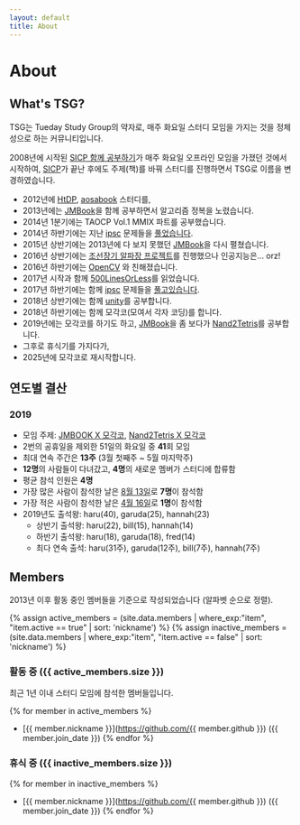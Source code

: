 ```yaml
---
layout: default
title: About
---
```


# About

## What's TSG?

TSG는 Tueday Study Group의 약자로, 매주 화요일 스터디 모임을 가지는 것을 정체성으로 하는 커뮤니티입니다.

2008년에 시작된 [SICP 함께 공부하기]가 매주 화요일 오프라인 모임을 가졌던 것에서 시작하여,
[SICP]가 끝난 후에도 주제(책)를 바꿔 스터디를 진행하면서 TSG로 이름을 변경하였습니다.

* 2012년에 [HtDP], [aosabook] 스터디를,
* 2013년에는 [JMBook]을 함께 공부하면서 알고리즘 정복을 노렸습니다.
* 2014년 1분기에는 TAOCP Vol.1 MMIX 파트를 공부했습니다.
* 2014년 하반기에는 지난 [ipsc] 문제들을 [풀었습니다](http://github.com/tuestudy/ipsc).
* 2015년 상반기에는 2013년에 다 보지 못했던 [JMBook]을 다시 펼쳤습니다.
* 2016년 상반기에는 [조선장기 알파장 프로젝트](https://github.com/tuestudy/janggi)를 진행했으나 인공지능은... orz!
* 2016년 하반기에는 [OpenCV](https://github.com/tuestudy/opencv_playground) 와 친해졌습니다.
* 2017년 시작과 함께 [500LinesOrLess]를 읽었습니다.
* 2017년 하반기에는 함께 [ipsc] 문제들을 [풀고있습니다](http://github.com/tuestudy/ipsc).
* 2018년 상반기에는 함께 [unity]를 공부합니다.
* 2018년 하반기에는 함께 모각코(모여서 각자 코딩)를 합니다.
* 2019년에는 모각코를 하기도 하고, [JMBook]을 좀 보다가 [Nand2Tetris]를 공부합니다.
* 그후로 휴식기를 가지다가,
* 2025년에 모각코로 재시작합니다.

## 연도별 결산

### 2019

* 모임 주제: [JMBOOK X 모각코](https://www.tuestudy.org/topics/jmbook.html), [Nand2Tetris X 모각코](https://www.tuestudy.org/topics/nand2tetris.html)
* 2번의 공휴일을 제외한 51일의 화요일 중 **41**회 모임
* 최대 연속 주간은 **13주** (3월 첫째주 ~ 5월 마지막주)
* **12명**의 사람들이 다녀갔고, **4명**의 새로운 멤버가 스터디에 합류함
* 평균 참석 인원은 **4명**
* 가장 많은 사람이 참석한 날은 [8월 13일](https://www.tuestudy.org/nand2tetris/2019/08/13/meeting.html)로 **7명**이 참석함
* 가장 적은 사람이 참석한 날은 [4월 16일](https://www.tuestudy.org/jmbook/2019/04/16/meeting.html)로 **1명**이 참석함
* 2019년도 출석왕: haru(40), garuda(25), hannah(23)
  * 상반기 출석왕: haru(22), bill(15), hannah(14)
  * 하반기 출석왕: haru(18), garuda(18), fred(14)
  * 최다 연속 출석: haru(31주), garuda(12주), bill(7주), hannah(7주)

## Members

2013년 이후 활동 중인 멤버들을 기준으로 작성되었습니다 (알파벳 순으로 정렬).

{% assign active_members = (site.data.members | where_exp:"item", "item.active == true" | sort: 'nickname') %}
{% assign inactive_members = (site.data.members | where_exp:"item", "item.active == false" | sort: 'nickname') %}

### 활동 중 ({{ active_members.size }})

최근 1년 이내 스터디 모임에 참석한 멤버들입니다.

{% for member in active_members %}
* [{{ member.nickname }}](https://github.com/{{ member.github }}) ({{ member.join_date }})
{% endfor %}

### 휴식 중 ({{ inactive_members.size }})

{% for member in inactive_members %}
* [{{ member.nickname }}](https://github.com/{{ member.github }}) ({{ member.join_date }})
{% endfor %}

[SICP 함께 공부하기]: https://groups.google.com/forum/?fromgroups#!forum/study-sicp
[SICP]: http://mitpress.mit.edu/sicp/
[HtDP]: http://www.htdp.org
[aosabook]: http://www.aosabook.org
[JMBook]: http://algospot.com/wiki/read/JMBook
[500LinesOrLess]: http://aosabook.org/en/index.html
[ipsc]: http://ipsc.ksp.sk/
[unity]: https://unity3d.com/
[Nand2Tetris]: https://www.nand2tetris.org/
